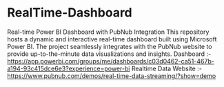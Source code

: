 # RealTime-Dashboard
Real-time Power BI Dashboard with PubNub Integration  This repository hosts a dynamic and interactive real-time dashboard built using Microsoft Power BI. The project seamlessly integrates with the PubNub website to provide up-to-the-minute data visualizations and insights.
Dashboard :- https://app.powerbi.com/groups/me/dashboards/c03d0462-ca51-467b-a194-93c415dce6e3?experience=power-bi
Realtime Data Website :- https://www.pubnub.com/demos/real-time-data-streaming/?show=demo



